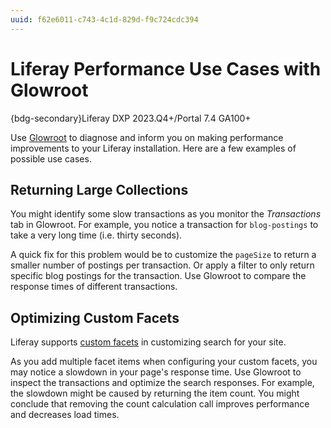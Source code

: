 ```yaml
---
uuid: f62e6011-c743-4c1d-829d-f9c724cdc394
---
```

# Liferay Performance Use Cases with Glowroot

{bdg-secondary}Liferay DXP 2023.Q4+/Portal 7.4 GA100+

Use [Glowroot](https://glowroot.org/) to diagnose and inform you on making performance improvements to your Liferay installation. Here are a few examples of possible use cases.

## Returning Large Collections

You might identify some slow transactions as you monitor the _Transactions_ tab in Glowroot. For example, you notice a transaction for `blog-postings` to take a very long time (i.e. thirty seconds).

A quick fix for this problem would be to customize the `pageSize` to return a smaller number of postings per transaction. Or apply a filter to only return specific blog postings for the transaction. Use Glowroot to compare the response times of different transactions.

## Optimizing Custom Facets

Liferay supports [custom facets](../../using-search/search-pages-and-widgets/search-facets/custom-facet.md) in customizing search for your site. 

As you add multiple facet items when configuring your custom facets, you may notice a slowdown in your page's response time. Use Glowroot to inspect the transactions and optimize the search responses. For example, the slowdown might be caused by returning the item count. You might conclude that removing the count calculation call improves performance and decreases load times.
